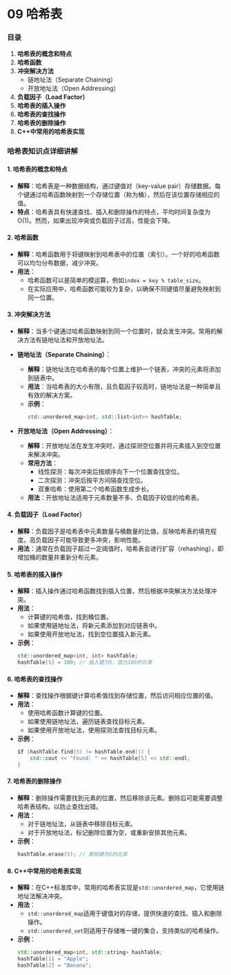 # 09 哈希表

### 目录

1. **哈希表的概念和特点**
2. **哈希函数**
3. **冲突解决方法**
   - 链地址法（Separate Chaining）
   - 开放地址法（Open Addressing）
4. **负载因子（Load Factor）**
5. **哈希表的插入操作**
6. **哈希表的查找操作**
7. **哈希表的删除操作**
8. **C++中常用的哈希表实现**



### 哈希表知识点详细讲解

#### 1. 哈希表的概念和特点
   - **解释**：哈希表是一种数据结构，通过键值对（key-value pair）存储数据。每个键通过哈希函数映射到一个存储位置（称为桶），然后在该位置存储相应的值。
   - **特点**：哈希表具有快速查找、插入和删除操作的特点，平均时间复杂度为O(1)。然而，如果出现冲突或负载因子过高，性能会下降。

#### 2. 哈希函数
   - **解释**：哈希函数用于将键映射到哈希表中的位置（索引）。一个好的哈希函数可以均匀分布数据，减少冲突。
   - **用法**：
     - 哈希函数可以是简单的模运算，例如`index = key % table_size`。
     - 在实际应用中，哈希函数可能较为复杂，以确保不同键值尽量避免映射到同一位置。

#### 3. 冲突解决方法
   - **解释**：当多个键通过哈希函数映射到同一个位置时，就会发生冲突。常用的解决方法有链地址法和开放地址法。

   - **链地址法（Separate Chaining）**：
     - **解释**：链地址法在哈希表的每个位置上维护一个链表，冲突的元素将添加到链表中。
     - **用法**：当哈希表的大小有限，且负载因子较高时，链地址法是一种简单且有效的解决方案。
     - **示例**：
       ```cpp
       std::unordered_map<int, std::list<int>> hashTable;
       ```

   - **开放地址法（Open Addressing）**：
     - **解释**：开放地址法在发生冲突时，通过探测空位置并将元素插入到空位置来解决冲突。
     - **常用方法**：
       - 线性探测：每次冲突后按顺序向下一个位置查找空位。
       - 二次探测：冲突后按平方间隔查找空位。
       - 双重哈希：使用第二个哈希函数生成步长。
     - **用法**：开放地址法适用于元素数量不多、负载因子较低的哈希表。

#### 4. 负载因子（Load Factor）
   - **解释**：负载因子是哈希表中元素数量与桶数量的比值，反映哈希表的填充程度。高负载因子可能导致更多冲突，影响性能。
   - **用法**：通常在负载因子超过一定阈值时，哈希表会进行扩容（rehashing），即增加桶的数量并重新分布元素。

#### 5. 哈希表的插入操作
   - **解释**：插入操作通过哈希函数找到插入位置，然后根据冲突解决方法处理冲突。
   - **用法**：
     - 计算键的哈希值，找到桶位置。
     - 如果使用链地址法，将新元素添加到对应链表中。
     - 如果使用开放地址法，找到空位置插入新元素。
   - **示例**：
     ```cpp
     std::unordered_map<int, int> hashTable;
     hashTable[5] = 100; // 插入键为5，值为100的元素
     ```

#### 6. 哈希表的查找操作
   - **解释**：查找操作根据键计算哈希值找到存储位置，然后访问相应位置的值。
   - **用法**：
     - 使用哈希函数计算键的位置。
     - 如果使用链地址法，遍历链表查找目标元素。
     - 如果使用开放地址法，使用探测法查找目标元素。
   - **示例**：
     ```cpp
     if (hashTable.find(5) != hashTable.end()) {
         std::cout << "Found: " << hashTable[5] << std::endl;
     }
     ```

#### 7. 哈希表的删除操作
   - **解释**：删除操作需要找到元素的位置，然后移除该元素。删除后可能需要调整哈希表结构，以防止查找出错。
   - **用法**：
     - 对于链地址法，从链表中移除目标元素。
     - 对于开放地址法，标记删除位置为空，或重新安排其他元素。
   - **示例**：
     ```cpp
     hashTable.erase(5); // 删除键为5的元素
     ```

#### 8. C++中常用的哈希表实现
   - **解释**：在C++标准库中，常用的哈希表实现是`std::unordered_map`，它使用链地址法解决冲突。
   - **用法**：
     - `std::unordered_map`适用于键值对的存储，提供快速的查找、插入和删除操作。
     - `std::unordered_set`则适用于存储唯一键的集合，支持类似的哈希操作。
   - **示例**：
     ```cpp
     std::unordered_map<int, std::string> hashTable;
     hashTable[1] = "Apple";
     hashTable[2] = "Banana";
     ```

